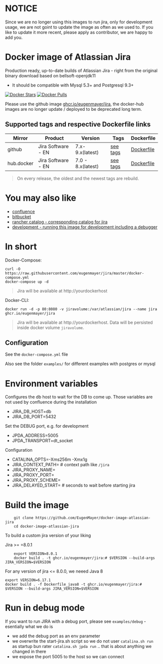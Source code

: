 # NOTICE

Since we are no longer using this images to run jira, only for development usage, we are not goint to update the image as often as we used to.
If you like to update it more recent, please apply as contributor, we are happy to add you.

# Docker image of Atlassian Jira

Production ready, up-to-date builds of Atlassian Jira - right from the original binary download based on bellsoft-openjdk11

- It should be compatible with Mysql 5.3+ and Postgresql 9.3+

[![Docker Stars](https://img.shields.io/docker/stars/eugenmayer/jira.svg)](https://hub.docker.com/r/eugenmayer/jira/) [![Docker Pulls](https://img.shields.io/docker/pulls/eugenmayer/jira.svg)](https://hub.docker.com/r/eugenmayer/jira/)

Please use the github image [ghcr.io/eugenmayer/jira](https://github.com/EugenMayer/docker-image-atlassian-jira/pkgs/container/jira), the docker-hub images are no longer update / deployed to be deprecated long term.

## Supported tags and respective Dockerfile links

| Mirror     | Product            | Version          | Tags                                                       | Dockerfile                                                              |
| ---------- | ------------------ |------------------| ---------------------------------------------------------- | ----------------------------------------------------------------------- |
| github     | Jira Software - EN | 7.x-9.x(latest)  | [see tags](https://github.com/EugenMayer/docker-image-atlassian-jira/pkgs/container/jira) | [Dockerfile](https://github.com/eugenmayer/jira/blob/master/Dockerfile) |
| hub.docker | Jira Software - EN | 7.0 - 8.x(latest) | [see tags](https://hub.docker.com/r/eugenmayer/jira/tags/) | [Dockerfile](https://github.com/eugenmayer/jira/blob/master/Dockerfile) |

> On every release, the oldest and the newest tags are rebuild.

# You may also like

- [confluence](https://github.com/EugenMayer/docker-image-atlassian-confluence)
- [bitbucket](https://github.com/EugenMayer/docker-image-atlassian-bitbucket)
- [rancher catalog - corresponding catalog for jira](https://github.com/EugenMayer/docker-rancher-extra-catalogs/tree/master/templates/jira)
- [development - running this image for development including a debugger](https://github.com/EugenMayer/docker-image-atlassian-jira/tree/master/examples/debug)

# In short

Docker-Compose:

```
curl -O https://raw.githubusercontent.com/eugenmayer/jira/master/docker-compose.yml
docker-compose up -d
```

> Jira will be available at http://yourdockerhost

Docker-CLI:

```
docker run -d -p 80:8080 -v jiravolume:/var/atlassian/jira --name jira ghcr.io/eugenmayer/jira
```

> Jira will be available at http://yourdockerhost. Data will be persisted inside docker volume `jiravolume`.

## Configuration

See the `docker-compose.yml` file

Also see the folder `examples/` for different examples with postgres or mysql

# Environment variables

Configures the db host to wait for the DB to come up. Those variables are not used by confluence during the installation

- JIRA_DB_HOST=db
- JIRA_DB_PORT=5432

Set the DEBUG port, e.g. for development

- JPDA_ADDRESS=5005
- JPDA_TRANSPORT=dt_socket

Configuration

- CATALINA_OPTS=-Xms256m -Xmx1g
- JIRA_CONTEXT_PATH= # context path like `/jira`
- JIRA_PROXY_NAME=
- JIRA_PROXY_PORT=
- JIRA_PROXY_SCHEME=
- JIRA_DELAYED_START= # seconds to wait before starting jira

# Build the image

```
    git clone https://github.com/EugenMayer/docker-image-atlassian-jira
    cd docker-image-atlassian-jira
```

To build a custom jira version of your liking

Jira >= =8.0.1

```
    export VERSION=8.0.1
    docker build . -t ghcr.io/eugenmayer/jira:# $VERSION --build-args JIRA_VERSION=$VERSION
```

For any version of jira <= 8.0.0, we neeed Java 8

    export VERSION=6.17.1
    docker build . -f Dockerfile_java8 -t ghcr.io/eugenmayer/jira:# $VERSION --build-args JIRA_VERSION=$VERSION

# Run in debug mode

If you want to run JIRA with a debug port, please see `examples/debug` - esentially what we do is

- we add the debug port as an env parameter
- we overwrite the start-jira.sh script so we do not user `catalina.sh run` as startup bun rater `catalina.sh jpda run` .. that is about anything we changed in there
- we expose the port 5005 to the host so we can connect
